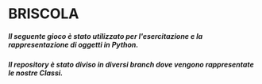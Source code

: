 # **BRISCOLA**

##### Il seguente gioco è stato utilizzato per l'esercitazione e la rappresentazione di **oggetti in Python**.
##### Il repository è stato diviso in diversi branch dove vengono rappresentate le nostre **Classi**.
